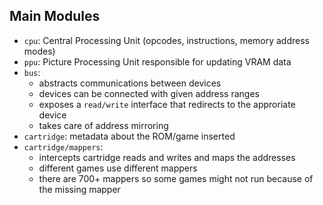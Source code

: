 ## Main Modules

- `cpu`: Central Processing Unit (opcodes, instructions, memory address modes)
- `ppu`: Picture Processing Unit responsible for updating VRAM data
- `bus`: 
  - abstracts communications between devices
  - devices can be connected with given address ranges
  - exposes a `read/write` interface that redirects to the approriate device
  - takes care of address mirroring
- `cartridge`: metadata about the ROM/game inserted
- `cartridge/mappers`:
  - intercepts cartridge reads and writes and maps the addresses
  - different games use different mappers
  - there are 700+ mappers so some games might not run because of the missing mapper
